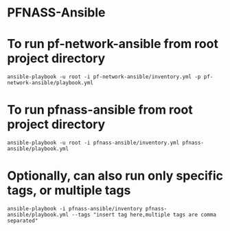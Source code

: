 # PFNASS-Ansible

# To run pf-network-ansible from root project directory

`ansible-playbook -u root -i pf-network-ansible/inventory.yml -p pf-network-ansible/playbook.yml`

# To run pfnass-ansible from root project directory

`ansible-playbook -u root -i pfnass-ansible/inventory.yml pfnass-ansible/playbook.yml`

# Optionally, can also run only specific tags, or multiple tags

`ansible-playbook -i pfnass-ansible/inventory pfnass-ansible/playbook.yml --tags "insert tag here,multiple tags are comma separated"`
